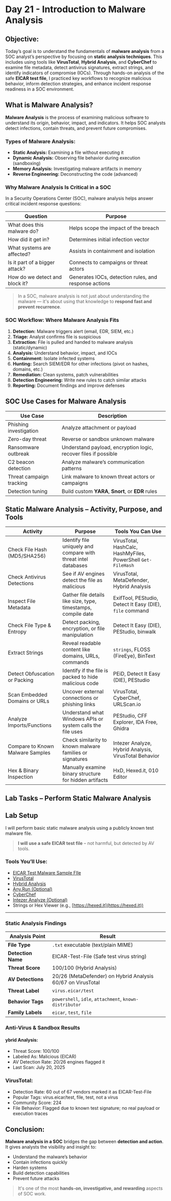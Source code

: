 # **Day 21 - Introduction to Malware Analysis**

##  **Objective:**

Today’s goal is to understand the fundamentals of **malware analysis** from a SOC analyst’s perspective by focusing on **static analysis techniques**. This includes using tools like **VirusTotal**, **Hybrid Analysis**, and **CyberChef** to examine file metadata, detect antivirus signatures, extract strings, and identify indicators of compromise (IOCs). Through hands-on analysis of the safe **EICAR test file**, I practiced key workflows to recognize malicious behavior, inform detection strategies, and enhance incident response readiness in a SOC environment.


##  **What is Malware Analysis?**

**Malware Analysis** is the process of examining malicious software to understand its origin, behavior, impact, and indicators. It helps SOC analysts detect infections, contain threats, and prevent future compromises.

###  Types of Malware Analysis:
- **Static Analysis:** Examining a file without executing it
- **Dynamic Analysis:** Observing file behavior during execution (sandboxing)
- **Memory Analysis:** Investigating malware artifacts in memory
- **Reverse Engineering:** Deconstructing the code (advanced)


###  **Why Malware Analysis Is Critical in a SOC**

In a Security Operations Center (SOC), malware analysis helps answer critical incident response questions:

| Question                       | Purpose                                               |
| ------------------------------ | ----------------------------------------------------- |
| What does this malware do?     | Helps scope the impact of the breach                  |
| How did it get in?             | Determines initial infection vector                   |
| What systems are affected?     | Assists in containment and isolation                  |
| Is it part of a bigger attack? | Connects to campaigns or threat actors                |
| How do we detect and block it? | Generates IOCs, detection rules, and response actions |

> In a SOC, malware analysis is not just about understanding the malware — it's about using that knowledge to **respond fast and prevent recurrence**.
 
### **SOC Workflow: Where Malware Analysis Fits**

1. **Detection:** Malware triggers alert (email, EDR, SIEM, etc.)
2. **Triage:** Analyst confirms file is suspicious
3. **Extraction:** File is pulled and handed to malware analysis (static/dynamic)
4. **Analysis:** Understand behavior, impact, and IOCs
5. **Containment:** Isolate infected systems
6. **Hunting:** Search SIEM/EDR for other infections (pivot on hashes, domains, etc.)
7. **Remediation:** Clean systems, patch vulnerabilities
8. **Detection Engineering:** Write new rules to catch similar attacks
9. **Reporting:** Document findings and improve defenses

##  **SOC Use Cases for Malware Analysis**

| Use Case                    | Description                                                     |
| --------------------------- | --------------------------------------------------------------- |
|  Phishing investigation   | Analyze attachment or payload                                   |
|  Zero-day threat          | Reverse or sandbox unknown malware                              |
|  Ransomware outbreak      | Understand payload, encryption logic, recover files if possible |
|  C2 beacon detection      | Analyze malware’s communication patterns                        |
|  Threat campaign tracking | Link malware to known threat actors or campaigns                |
|  Detection tuning         | Build custom **YARA**, **Snort**, or **EDR** rules              |


##  **Static Malware Analysis – Activity, Purpose, and Tools**

| **Activity**                          | **Purpose**                                                      | **Tools You Can Use**                                           |
|--------------------------------------|------------------------------------------------------------------|------------------------------------------------------------------|
|  Check File Hash (MD5/SHA256)      | Identify file uniquely and compare with threat intel databases   | VirusTotal, HashCalc, HashMyFiles, PowerShell `Get-FileHash`    |
|  Check Antivirus Detections        | See if AV engines detect the file as malicious                   | VirusTotal, MetaDefender, Hybrid Analysis                       |
|  Inspect File Metadata             | Gather file details like size, type, timestamps, compile date    | ExifTool, PEStudio, Detect It Easy (DIE), `file` command         |
|  Check File Type & Entropy         | Detect packing, encryption, or file manipulation                 | Detect It Easy (DIE), PEStudio, binwalk                         |
|  Extract Strings                   | Reveal readable content like domains, URLs, commands             | `strings`, FLOSS (FireEye), BinText                            |
|  Detect Obfuscation or Packing     | Identify if the file is packed to hide malicious code            | PEiD, Detect It Easy (DIE), PEStudio                            |
|  Scan Embedded Domains or URLs     | Uncover external connections or phishing links                   | VirusTotal, CyberChef, URLScan.io                              |
|  Analyze Imports/Functions         | Understand what Windows APIs or system calls the file uses       | PEStudio, CFF Explorer, IDA Free, Ghidra                        |
|  Compare to Known Malware Samples  | Check similarity to known malware families or signatures         | Intezer Analyze, Hybrid Analysis, VirusTotal Behavior           |
|  Hex & Binary Inspection           | Manually examine binary structure for hidden artifacts           | HxD, Hexed.it, 010 Editor                                       |


##  **Lab Tasks – Perform Static Malware Analysis**


##  **Lab Setup**

I will perform basic static malware analysis using a publicly known test malware file.
>  **I will use a safe EICAR test file** – not harmful, but detected by AV tools.

###  Tools You’ll Use:
- [EICAR Test Malware Sample FIle](https://www.eicar.org/download/eicar-com-2/?wpdmdl=8842&refresh=67f24bb33b5f41743932339)
- [VirusTotal](https://www.virustotal.com)
- [Hybrid Analysis](https://www.hybrid-analysis.com/)
- [Any.Run (Optional)](https://any.run)
- [CyberChef](https://gchq.github.io/CyberChef)
- [Intezer Analyze (Optional)](https://analyze.intezer.com/)
- Strings or Hex Viewer (e.g., [https://hexed.it](https://hexed.it))

---
### Static Analysis Findings

| **Analysis Point** | **Result**                                                     |
| ------------------ | -------------------------------------------------------------- |
| **File Type**      | `.txt` executable (text/plain MIME)                            |
| **Detection Name** | EICAR-Test-File (Safe test virus string)                       |
| **Threat Score**   | 100/100 (Hybrid Analysis)                                      |
| **AV Detections**  | 20/26 (MetaDefender) on Hybrid Analysis<br>60/67 on VirusTotal |
| **Threat Label**   | `virus.eicar/test`                                             |
| **Behavior Tags**  | `powershell`, `idle`, `attachment`, `known-distributor`        |
| **Family Labels**  | `eicar`, `test`, `file`                                        |


### Anti-Virus & Sandbox Results

#### ybrid Analysis:
- Threat Score: 100/100
- Labeled As: Malicious (EICAR)
- AV Detection Rate: 20/26 engines flagged it
- Last Scan: July 20, 2025

### VirusTotal:

- Detection Rate: 60 out of 67 vendors marked it as EICAR-Test-File
- Popular Tags: virus.eicar/test, file, test, not a virus
- Community Score: 224
- File Behavior: Flagged due to known test signature; no real payload or execution traces

## Conclusion:

**Malware analysis in a SOC** bridges the gap between **detection and action**. It gives analysts the visibility and insight to:

* Understand the malware’s behavior
* Contain infections quickly
* Harden systems
* Build detection capabilities
* Prevent future attacks

> It's one of the most **hands-on, investigative, and rewarding** aspects of SOC work.


